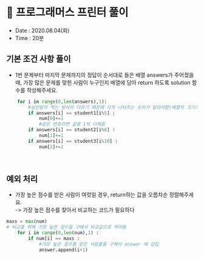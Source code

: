 # 🐶 프로그래머스 프린터 풀이
- Date : 2020.08.04(화)
- Time : 20분

## 기본 조건 사항 풀이

- 1번 문제부터 마지막 문제까지의 정답이 순서대로 들은 배열 answers가 주어졌을 때, 가장 많은 문제를 맞힌 사람이 누구인지 배열에 담아 return 하도록 solution 함수를 작성해주세요.

```python
    for i in range(0,len(answers),1):
        #삼인방의 찍는 방식이 다르기 때문에 각자 나눠주는 숫자가 달라야함(배열의 크기가 다름)
        if answers[i] == student1[i%5] :
            num[0]+=1
            #같은 번호라면 값을 1씩 더해줌
        if answers[i] == student2[i%8] :
            num[1]+=1
        if answers[i] == student3[i%10] :
            num[2]+=1
```


<br>

## 예외 처리
- 가장 높은 점수를 받은 사람이 여럿일 경우, return하는 값을 오름차순 정렬해주세요.
<br> -> 가장 높은 점수를 찾아서 비교하는 코드가 필요하다

```python
maxs = max(num)
# 비교를 위해 가장 높은 점수을 구해서 비교값으로 박아둠
    for i in range(0,len(num),1) :
        if num[i] == maxs :
            #가장 높은 점수를 받은 사람들을 구해서 answer 에 삽입
            answer.append(i+1)
```